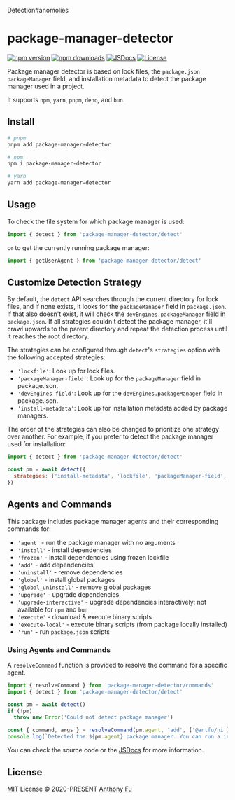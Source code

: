 Detection#anomolies
# package-manager-detector

[![npm version][npm-version-src]][npm-version-href]
[![npm downloads][npm-downloads-src]][npm-downloads-href]
[![JSDocs][jsdocs-src]][jsdocs-href]
[![License][license-src]][license-href]

Package manager detector is based on lock files, the `package.json` `packageManager` field, and installation metadata to detect the package manager used in a project.

It supports `npm`, `yarn`, `pnpm`, `deno`, and `bun`.

## Install

```sh
# pnpm
pnpm add package-manager-detector

# npm
npm i package-manager-detector

# yarn
yarn add package-manager-detector
```

## Usage

To check the file system for which package manager is used:

```js
import { detect } from 'package-manager-detector/detect'
```

or to get the currently running package manager:

```js
import { getUserAgent } from 'package-manager-detector/detect'
```

## Customize Detection Strategy

By default, the `detect` API searches through the current directory for lock files, and if none exists, it looks for the `packageManager` field in `package.json`. If that also doesn't exist, it will check the `devEngines.packageManager` field in `package.json`. If all strategies couldn't detect the package manager, it'll crawl upwards to the parent directory and repeat the detection process until it reaches the root directory.

The strategies can be configured through `detect`'s `strategies` option with the following accepted strategies:

- `'lockfile'`: Look up for lock files.
- `'packageManager-field'`: Look up for the `packageManager` field in package.json.
- `'devEngines-field'`: Look up for the `devEngines.packageManager` field in package.json.
- `'install-metadata'`: Look up for installation metadata added by package managers.

The order of the strategies can also be changed to prioritize one strategy over another. For example, if you prefer to detect the package manager used for installation:

```js
import { detect } from 'package-manager-detector/detect'

const pm = await detect({
  strategies: ['install-metadata', 'lockfile', 'packageManager-field', 'devEngines-field']
})
```

## Agents and Commands

This package includes package manager agents and their corresponding commands for:

- `'agent'` - run the package manager with no arguments
- `'install'` - install dependencies
- `'frozen'` - install dependencies using frozen lockfile
- `'add'` - add dependencies
- `'uninstall'` - remove dependencies
- `'global'` - install global packages
- `'global_uninstall'` - remove global packages
- `'upgrade'` - upgrade dependencies
- `'upgrade-interactive'` - upgrade dependencies interactively: not available for `npm` and `bun`
- `'execute'` - download & execute binary scripts
- `'execute-local'` - execute binary scripts (from package locally installed)
- `'run'` - run `package.json` scripts

### Using Agents and Commands

A `resolveCommand` function is provided to resolve the command for a specific agent.

```ts
import { resolveCommand } from 'package-manager-detector/commands'
import { detect } from 'package-manager-detector/detect'

const pm = await detect()
if (!pm)
  throw new Error('Could not detect package manager')

const { command, args } = resolveCommand(pm.agent, 'add', ['@antfu/ni']) // { command: 'pnpm', args: ['add', '@antfu/ni'] }
console.log(`Detected the ${pm.agent} package manager. You can run a install with ${command} ${args.join(' ')}`)
```

You can check the source code or the [JSDocs](https://www.jsdocs.io/package/package-manager-detector) for more information.

## License

[MIT](./LICENSE) License © 2020-PRESENT [Anthony Fu](https://github.com/antfu)

<!-- Badges -->

[npm-version-src]: https://img.shields.io/npm/v/package-manager-detector?style=flat&colorA=18181B&colorB=F0DB4F
[npm-version-href]: https://npmjs.com/package/package-manager-detector
[npm-downloads-src]: https://img.shields.io/npm/dm/package-manager-detector?style=flat&colorA=18181B&colorB=F0DB4F
[npm-downloads-href]: https://npmjs.com/package/package-manager-detector
[jsdocs-src]: https://img.shields.io/badge/jsdocs-reference-080f12?style=flat&colorA=18181B&colorB=F0DB4F
[jsdocs-href]: https://www.jsdocs.io/package/package-manager-detector
[license-src]: https://img.shields.io/github/license/antfu-collective/package-manager-detector.svg?style=flat&colorA=18181B&colorB=F0DB4F
[license-href]: https://github.com/antfu-collective/package-manager-detector/blob/main/LICENSE
